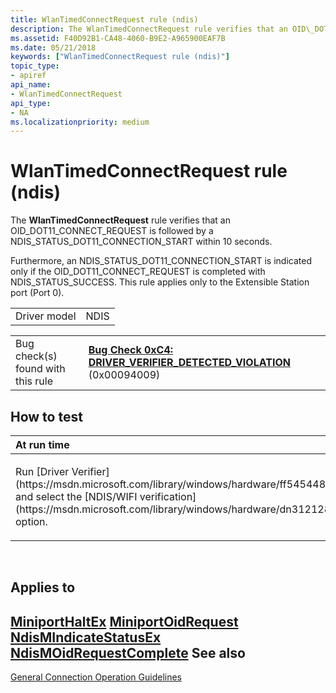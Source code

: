 ```yaml
---
title: WlanTimedConnectRequest rule (ndis)
description: The WlanTimedConnectRequest rule verifies that an OID\_DOT11\_CONNECT\_REQUEST is followed by a NDIS\_STATUS\_DOT11\_CONNECTION\_START within 10 seconds.
ms.assetid: F40D92B1-CA48-4060-B9E2-A965900EAF7B
ms.date: 05/21/2018
keywords: ["WlanTimedConnectRequest rule (ndis)"]
topic_type:
- apiref
api_name:
- WlanTimedConnectRequest
api_type:
- NA
ms.localizationpriority: medium
---
```


# WlanTimedConnectRequest rule (ndis)


The **WlanTimedConnectRequest** rule verifies that an OID\_DOT11\_CONNECT\_REQUEST is followed by a NDIS\_STATUS\_DOT11\_CONNECTION\_START within 10 seconds.

Furthermore, an NDIS\_STATUS\_DOT11\_CONNECTION\_START is indicated only if the OID\_DOT11\_CONNECT\_REQUEST is completed with NDIS\_STATUS\_SUCCESS. This rule applies only to the Extensible Station port (Port 0).

|              |      |
|--------------|------|
| Driver model | NDIS |

|                                   |                                                                                                                                       |
|-----------------------------------|---------------------------------------------------------------------------------------------------------------------------------------|
| Bug check(s) found with this rule | [**Bug Check 0xC4: DRIVER\_VERIFIER\_DETECTED\_VIOLATION**](https://msdn.microsoft.com/library/windows/hardware/ff560187) (0x00094009) |

How to test
-----------

<table>
<colgroup>
<col width="100%" />
</colgroup>
<thead>
<tr class="header">
<th align="left">At run time</th>
</tr>
</thead>
<tbody>
<tr class="odd">
<td align="left"><p>Run [Driver Verifier](https://msdn.microsoft.com/library/windows/hardware/ff545448) and select the [NDIS/WIFI verification](https://msdn.microsoft.com/library/windows/hardware/dn312128) option.</p></td>
</tr>
</tbody>
</table>

 

Applies to
----------

[**MiniportHaltEx**](https://msdn.microsoft.com/library/windows/hardware/ff559388)
[**MiniportOidRequest**](https://msdn.microsoft.com/library/windows/hardware/ff559416)
[**NdisMIndicateStatusEx**](https://msdn.microsoft.com/library/windows/hardware/ff563600)
[**NdisMOidRequestComplete**](https://msdn.microsoft.com/library/windows/hardware/ff563622)
See also
--------

[General Connection Operation Guidelines](https://msdn.microsoft.com/library/windows/hardware/ff552458)
 

 





